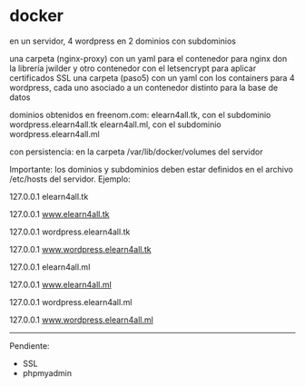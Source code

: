 # docker
en un servidor, 4 wordpress en 2 dominios con subdominios

una carpeta (nginx-proxy) con un yaml para el contenedor para nginx don la librería jwilder y otro contenedor con el letsencrypt para aplicar certificados SSL
una carpeta (paso5) con un yaml con los containers para 4 wordpress, cada uno asociado a un contenedor distinto para la base de datos

dominios obtenidos en freenom.com:
elearn4all.tk, con el subdominio wordpress.elearn4all.tk
elearn4all.ml, con el subdominio wordpress.elearn4all.ml

con persistencia: en la carpeta /var/lib/docker/volumes del servidor

Importante: los dominios y subdominios deben estar definidos en el archivo /etc/hosts del servidor. Ejemplo:

127.0.0.1       elearn4all.tk

127.0.0.1       www.elearn4all.tk

127.0.0.1       wordpress.elearn4all.tk

127.0.0.1       www.wordpress.elearn4all.tk

127.0.0.1       elearn4all.ml

127.0.0.1       www.elearn4all.ml

127.0.0.1       wordpress.elearn4all.ml

127.0.0.1       www.wordpress.elearn4all.ml


-------------------------
Pendiente:
- SSL
- phpmyadmin


